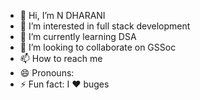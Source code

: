 - 👋 Hi, I’m N DHARANI
- 👀 I’m interested in full stack development 
- 🌱 I’m currently learning DSA
- 💞️ I’m looking to collaborate on GSSoc 
- 📫 How to reach me
- 😄 Pronouns:
- ⚡ Fun fact: I ❤️ buges 

<!---
nDHARANI/nDHARANI is a ✨ special ✨ repository because its `README.md` (this file) appears on your GitHub profile.
You can click the Preview link to take a look at your changes.
--->
